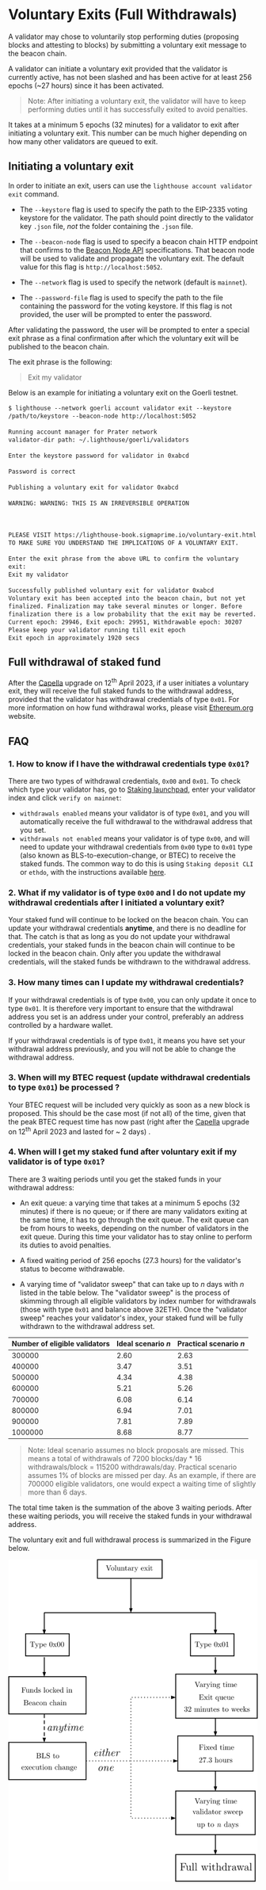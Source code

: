 # Voluntary Exits (Full Withdrawals)

A validator may chose to voluntarily stop performing duties (proposing blocks and attesting to blocks) by submitting
a voluntary exit message to the beacon chain.

A validator can initiate a voluntary exit provided that the validator is currently active, has not been slashed and has been active for at least 256 epochs (~27 hours) since it has been activated.

> Note: After initiating a voluntary exit, the validator will have to keep performing duties until it has successfully exited to avoid penalties.

It takes at a minimum 5 epochs (32 minutes) for a validator to exit after initiating a voluntary exit.
This number can be much higher depending on how many other validators are queued to exit.

## Initiating a voluntary exit

In order to initiate an exit, users can use the `lighthouse account validator exit` command.

- The `--keystore` flag is used to specify the path to the EIP-2335 voting keystore for the validator. The path should point directly to the validator key `.json` file, _not_ the folder containing the `.json` file.

- The `--beacon-node` flag is used to specify a beacon chain HTTP endpoint that confirms to the [Beacon Node API](https://ethereum.github.io/beacon-APIs/) specifications. That beacon node will be used to validate and propagate the voluntary exit. The default value for this flag is `http://localhost:5052`.

- The `--network` flag is used to specify the network (default is `mainnet`).

- The `--password-file` flag is used to specify the path to the file containing the password for the voting keystore. If this flag is not provided, the user will be prompted to enter the password.


After validating the password, the user will be prompted to enter a special exit phrase as a final confirmation after which the voluntary exit will be published to the beacon chain.

The exit phrase is the following:
> Exit my validator



Below is an example for initiating a voluntary exit on the Goerli testnet.

```
$ lighthouse --network goerli account validator exit --keystore /path/to/keystore --beacon-node http://localhost:5052

Running account manager for Prater network
validator-dir path: ~/.lighthouse/goerli/validators

Enter the keystore password for validator in 0xabcd

Password is correct

Publishing a voluntary exit for validator 0xabcd

WARNING: WARNING: THIS IS AN IRREVERSIBLE OPERATION



PLEASE VISIT https://lighthouse-book.sigmaprime.io/voluntary-exit.html
TO MAKE SURE YOU UNDERSTAND THE IMPLICATIONS OF A VOLUNTARY EXIT.

Enter the exit phrase from the above URL to confirm the voluntary exit:
Exit my validator

Successfully published voluntary exit for validator 0xabcd
Voluntary exit has been accepted into the beacon chain, but not yet finalized. Finalization may take several minutes or longer. Before finalization there is a low probability that the exit may be reverted.
Current epoch: 29946, Exit epoch: 29951, Withdrawable epoch: 30207
Please keep your validator running till exit epoch
Exit epoch in approximately 1920 secs
```

## Full withdrawal of staked fund

After the [Capella](https://ethereum.org/en/history/#capella) upgrade on 12<sup>th</sup> April 2023, if a user initiates a voluntary exit, they will receive the full staked funds to the withdrawal address, provided that the validator has withdrawal credentials of type `0x01`. For more information on how fund withdrawal works, please visit [Ethereum.org](https://ethereum.org/en/staking/withdrawals/#how-do-withdrawals-work) website.

## FAQ

### 1. How to know if I have the withdrawal credentials type `0x01`?

There are two types of withdrawal credentials, `0x00` and `0x01`. To check which type your validator has, go to [Staking launchpad](https://launchpad.ethereum.org/en/withdrawals), enter your validator index and click `verify on mainnet`:

 - `withdrawals enabled` means your validator is of type `0x01`, and you will automatically receive the full withdrawal to the withdrawal address that you set.
- `withdrawals not enabled` means your validator is of type `0x00`, and will need to update your withdrawal credentials from `0x00` type to `0x01` type (also known as BLS-to-execution-change, or BTEC) to receive the staked funds. The common way to do this is using `Staking deposit CLI` or `ethdo`, with the instructions available [here](https://launchpad.ethereum.org/en/withdrawals#update-your-keys). 


### 2. What if my validator is of type `0x00` and I do not update my withdrawal credentials after I initiated a voluntary exit?

   Your staked fund will continue to be locked on the beacon chain. You can update your withdrawal credentials **anytime**, and there is no deadline for that. The catch is that as long as you do not update your withdrawal credentials, your staked funds in the beacon chain will continue to be locked in the beacon chain. Only after you update the withdrawal credentials, will the staked funds be withdrawn to the withdrawal address.

### 3. How many times can I update my withdrawal credentials? 
    
   If your withdrawal credentials is of type `0x00`, you can only update it once to type `0x01`. It is therefore very important to ensure that the withdrawal address you set is an address under your control, preferably an address controlled by a hardware wallet.

   If your withdrawal credentials is of type `0x01`, it means you have set your withdrawal address previously, and you will not be able to change the withdrawal address.

### 3. When will my BTEC request (update withdrawal credentials to type `0x01`) be processed ?
  
   Your BTEC request will be included very quickly as soon as a new block is proposed. This should be the case most (if not all) of the time, given that the peak BTEC request time has now past (right after the [Capella](https://ethereum.org/en/history/#capella) upgrade on 12<sup>th</sup> April 2023 and lasted for ~ 2 days) .

### 4. When will I get my staked fund after voluntary exit if my validator is of type `0x01`? 
   
   There are 3 waiting periods until you get the staked funds in your withdrawal address:

   - An exit queue: a varying time that takes at a minimum 5 epochs (32 minutes) if there is no queue; or if there are many validators exiting at the same time, it has to go through the exit queue. The exit queue can be from hours to weeks, depending on the number of validators in the exit queue. During this time your validator has to stay online to perform its duties to avoid penalties.
   
   - A fixed waiting period of 256 epochs (27.3 hours) for the validator's status to become withdrawable.

   - A varying time of "validator sweep" that can take up to *n* days with *n* listed in the table below.    The "validator sweep" is the process of skimming through all eligible validators by index number for withdrawals (those with type `0x01` and balance above 32ETH). Once the "validator sweep" reaches your validator's index, your staked fund will be fully withdrawn to the withdrawal address set. 

<div align="center">

   | Number of eligible validators | Ideal scenario *n* | Practical scenario *n* |
   |-------------------------------|--------------------| ---------------------- |
   | 300000	 | 2.60	| 2.63 |
   | 400000	 | 3.47	| 3.51 |
   | 500000	 | 4.34  | 4.38 |
   | 600000	 | 5.21	| 5.26 |
   | 700000	 | 6.08	| 6.14 |
   | 800000	 | 6.94	| 7.01 |
   | 900000	 | 7.81	| 7.89 |
   | 1000000 | 8.68	| 8.77 |
</div>

> Note: Ideal scenario assumes no block proposals are missed. This means a total of withdrawals of 7200 blocks/day * 16 withdrawals/block = 115200 withdrawals/day. Practical scenario assumes 1% of blocks are missed per day. As an example, if there are 700000 eligible validators, one would expect a waiting time of slightly more than 6 days.



   The total time taken is the summation of the above 3 waiting periods. After these waiting periods, you will receive the staked funds in your withdrawal address.

The voluntary exit and full withdrawal process is summarized in the Figure below.

![full](./imgs/full-withdrawal.png)

